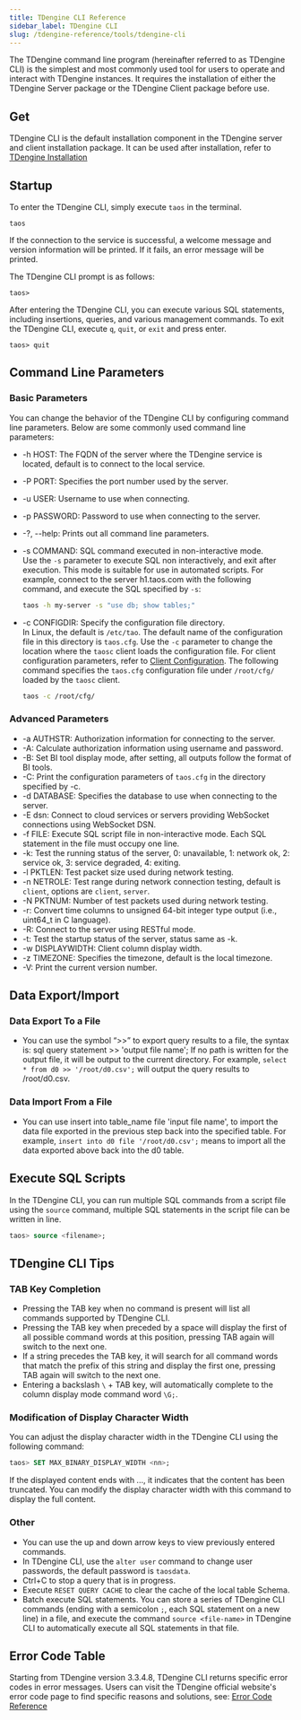 ```yaml
---
title: TDengine CLI Reference
sidebar_label: TDengine CLI
slug: /tdengine-reference/tools/tdengine-cli
---
```


The TDengine command line program (hereinafter referred to as TDengine CLI) is the simplest and most commonly used tool for users to operate and interact with TDengine instances. It requires the installation of either the TDengine Server package or the TDengine Client package before use.

## Get

TDengine CLI is the default installation component in the TDengine server and client installation package. It can be used after installation, refer to [TDengine Installation](../../../get-started/)

## Startup

To enter the TDengine CLI, simply execute `taos` in the terminal.

```shell
taos
```

If the connection to the service is successful, a welcome message and version information will be printed. If it fails, an error message will be printed.

The TDengine CLI prompt is as follows:

```shell
taos>
```

After entering the TDengine CLI, you can execute various SQL statements, including insertions, queries, and various management commands.
To exit the TDengine CLI, execute `q`, `quit`, or `exit` and press enter.

```shell
taos> quit
```

## Command Line Parameters

### Basic Parameters

You can change the behavior of the TDengine CLI by configuring command line parameters. Below are some commonly used command line parameters:

- -h HOST: The FQDN of the server where the TDengine service is located, default is to connect to the local service.
- -P PORT: Specifies the port number used by the server.
- -u USER: Username to use when connecting.
- -p PASSWORD: Password to use when connecting to the server.
- -?, --help: Prints out all command line parameters.
- -s COMMAND: SQL command executed in non-interactive mode.  
    Use the `-s` parameter to execute SQL non interactively, and exit after execution. This mode is suitable for use in automated scripts.
    For example, connect to the server h1.taos.com with the following command, and execute the SQL specified by `-s`:

    ```bash
    taos -h my-server -s "use db; show tables;"
    ```

- -c CONFIGDIR: Specify the configuration file directory.  
    In Linux, the default is `/etc/tao`. The default name of the configuration file in this directory is `taos.cfg`.
    Use the `-c` parameter to change the location where the `taosc` client loads the configuration file. For client configuration parameters, refer to [Client Configuration](../../components/taosc).
    The following command specifies the `taos.cfg` configuration file under `/root/cfg/` loaded by the `taosc` client.

    ```bash
    taos -c /root/cfg/
    ```

### Advanced Parameters

- -a AUTHSTR: Authorization information for connecting to the server.
- -A: Calculate authorization information using username and password.
- -B: Set BI tool display mode, after setting, all outputs follow the format of BI tools.
- -C: Print the configuration parameters of `taos.cfg` in the directory specified by -c.
- -d DATABASE: Specifies the database to use when connecting to the server.
- -E dsn: Connect to cloud services or servers providing WebSocket connections using WebSocket DSN.
- -f FILE: Execute SQL script file in non-interactive mode. Each SQL statement in the file must occupy one line.
- -k: Test the running status of the server, 0: unavailable, 1: network ok, 2: service ok, 3: service degraded, 4: exiting.
- -l PKTLEN: Test packet size used during network testing.
- -n NETROLE: Test range during network connection testing, default is `client`, options are `client`, `server`.
- -N PKTNUM: Number of test packets used during network testing.
- -r: Convert time columns to unsigned 64-bit integer type output (i.e., uint64_t in C language).
- -R: Connect to the server using RESTful mode.
- -t: Test the startup status of the server, status same as -k.
- -w DISPLAYWIDTH: Client column display width.
- -z TIMEZONE: Specifies the timezone, default is the local timezone.
- -V: Print the current version number.

## Data Export/Import

### Data Export To a File

- You can use the symbol “>>” to export query results to a file, the syntax is: sql query statement >> 'output file name'; If no path is written for the output file, it will be output to the current directory. For example, `select * from d0 >> '/root/d0.csv';` will output the query results to /root/d0.csv.

### Data Import From a File

- You can use insert into table_name file 'input file name', to import the data file exported in the previous step back into the specified table. For example, `insert into d0 file '/root/d0.csv';` means to import all the data exported above back into the d0 table.

## Execute SQL Scripts

In the TDengine CLI, you can run multiple SQL commands from a script file using the `source` command, multiple SQL statements in the script file can be written in line.

```sql
taos> source <filename>;
```

## TDengine CLI Tips

### TAB Key Completion

- Pressing the TAB key when no command is present will list all commands supported by TDengine CLI.
- Pressing the TAB key when preceded by a space will display the first of all possible command words at this position, pressing TAB again will switch to the next one.
- If a string precedes the TAB key, it will search for all command words that match the prefix of this string and display the first one, pressing TAB again will switch to the next one.
- Entering a backslash `\` + TAB key, will automatically complete to the column display mode command word `\G;`.

### Modification of Display Character Width

You can adjust the display character width in the TDengine CLI using the following command:

```sql
taos> SET MAX_BINARY_DISPLAY_WIDTH <nn>;
```

If the displayed content ends with ..., it indicates that the content has been truncated. You can modify the display character width with this command to display the full content.

### Other

- You can use the up and down arrow keys to view previously entered commands.
- In TDengine CLI, use the `alter user` command to change user passwords, the default password is `taosdata`.
- Ctrl+C to stop a query that is in progress.
- Execute `RESET QUERY CACHE` to clear the cache of the local table Schema.
- Batch execute SQL statements.
    You can store a series of TDengine CLI commands (ending with a semicolon `;`, each SQL statement on a new line) in a file, and execute the command `source <file-name>` in TDengine CLI to automatically execute all SQL statements in that file.

## Error Code Table

Starting from TDengine version 3.3.4.8, TDengine CLI returns specific error codes in error messages. Users can visit the TDengine official website's error code page to find specific reasons and solutions, see: [Error Code Reference](../../error-codes/)
